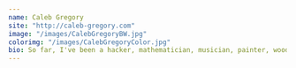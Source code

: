 ```yaml
---
name: Caleb Gregory
site: "http://caleb-gregory.com"
image: "/images/CalebGregoryBW.jpg"
colorimg: "/images/CalebGregoryColor.jpg"
bio: So far, I've been a hacker, mathematician, musician, painter, woodworker, and writer. I'm excited by difficult problems and live most in response to challenges. Cheers!
---
```


